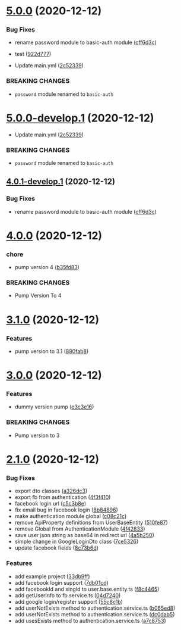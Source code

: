 # [5.0.0](https://github.com/emech-en/nestjs-common/compare/v4.0.0...v5.0.0) (2020-12-12)


### Bug Fixes

* rename password module to basic-auth module ([cff6d3c](https://github.com/emech-en/nestjs-common/commit/cff6d3ce607b3685b1323e8e2083a9884bb71638))
* test ([922d777](https://github.com/emech-en/nestjs-common/commit/922d77788ef0ce60300cba6b2a12eab2a7304dab))


* Update main.yml ([2c52339](https://github.com/emech-en/nestjs-common/commit/2c523398d8bb98dcba08cb758b01903fbc72644c))


### BREAKING CHANGES

* `password` module renamed to `basic-auth`

# [5.0.0-develop.1](https://github.com/emech-en/nestjs-common/compare/v4.0.1-develop.1...v5.0.0-develop.1) (2020-12-12)


* Update main.yml ([2c52339](https://github.com/emech-en/nestjs-common/commit/2c523398d8bb98dcba08cb758b01903fbc72644c))


### BREAKING CHANGES

* `password` module renamed to `basic-auth`

## [4.0.1-develop.1](https://github.com/emech-en/nestjs-common/compare/v4.0.0...v4.0.1-develop.1) (2020-12-12)


### Bug Fixes

* rename password module to basic-auth module ([cff6d3c](https://github.com/emech-en/nestjs-common/commit/cff6d3ce607b3685b1323e8e2083a9884bb71638))

# [4.0.0](https://github.com/emech-en/nestjs-common/compare/v3.1.0...v4.0.0) (2020-12-12)


### chore

* pump version 4 ([b35fd83](https://github.com/emech-en/nestjs-common/commit/b35fd835050ddfe54284235cdf1cb8c69dc00168))


### BREAKING CHANGES

* Pump Version To 4

# [3.1.0](https://github.com/emech-en/nestjs-common/compare/v3.0.0...v3.1.0) (2020-12-12)


### Features

* pump version to 3.1 ([880fab8](https://github.com/emech-en/nestjs-common/commit/880fab88ce76f66e05c8dade6114a77f4d8548bb))

# [3.0.0](https://github.com/emech-en/nestjs-common/compare/v2.1.0...v3.0.0) (2020-12-12)


### Features

* dummy version pump ([e3c3e16](https://github.com/emech-en/nestjs-common/commit/e3c3e16b81f8210c25caf5f43be3876b486ff5a8))


### BREAKING CHANGES

* Pump version to 3

# [2.1.0](https://github.com/emech-en/nestjs-common/compare/v2.0.11...v2.1.0) (2020-12-12)


### Bug Fixes

* export dto classes ([a326dc3](https://github.com/emech-en/nestjs-common/commit/a326dc39a2db0dfee16129fb053926f4b58e442f))
* export fb from authentication ([4f3f410](https://github.com/emech-en/nestjs-common/commit/4f3f4101161c2d1e51c07ba524471c8a1c7158e5))
* facebook login url ([c5c3b8e](https://github.com/emech-en/nestjs-common/commit/c5c3b8e46d3a97977aaa7d9d59697da5c1e52a02))
* fix email bug in facebook login ([8b84896](https://github.com/emech-en/nestjs-common/commit/8b848969b6ac30df41b3ee576697c69f84ed60d2))
* make authentication module global ([c08c21c](https://github.com/emech-en/nestjs-common/commit/c08c21c261bd7c327e39033b613ca74790cacf58))
* remove ApiProperty definitions from UserBaseEntity ([510fe87](https://github.com/emech-en/nestjs-common/commit/510fe877a7e4e9fc56ff279c5bdeb49d7b626d8c))
* remove Global from AuthenticationModule ([4f42833](https://github.com/emech-en/nestjs-common/commit/4f428331ae08593b92836a4dbce40caa902000ad))
* save user json string as base64 in redirect url ([4a5b250](https://github.com/emech-en/nestjs-common/commit/4a5b250c2b6b24bb426b9969023f6d5d99be18ac))
* simple change in GoogleLoginDto class ([7ce5326](https://github.com/emech-en/nestjs-common/commit/7ce5326357cbe237328a08af35b2491979352487))
* update facebook fields ([8c73b6d](https://github.com/emech-en/nestjs-common/commit/8c73b6d0dfc67ee3d201ba40ad7c19763c156092))


### Features

* add example project ([33db9ff](https://github.com/emech-en/nestjs-common/commit/33db9ffd002880dd2de1af654a180970fa62cef9))
* add facebook login support ([7db01cd](https://github.com/emech-en/nestjs-common/commit/7db01cd11ffe94dccf671a5f8c3ccbcbb42d7f2d))
* add facebookId and xingId to user.base.entity.ts ([f8c4465](https://github.com/emech-en/nestjs-common/commit/f8c4465af528cbe3f7163de1633452623d34a164))
* add getUserInfo to fb.service.ts ([04d7240](https://github.com/emech-en/nestjs-common/commit/04d72403fcb2b170cac0e18b3a2985422fb8eda5))
* add google login/register support ([55c8c1b](https://github.com/emech-en/nestjs-common/commit/55c8c1bced8d1c82b5955db3f459637831c0bd88))
* add userNotExists method to authentication.service.ts ([b065ed8](https://github.com/emech-en/nestjs-common/commit/b065ed890f061af82c61ea128f4998906de6091e))
* add userNotExists method to authentication.service.ts ([dc0dab5](https://github.com/emech-en/nestjs-common/commit/dc0dab517b4dc48610be97cfdbe3fa9740578db0))
* add usesExists method to authentication.service.ts ([a7c8753](https://github.com/emech-en/nestjs-common/commit/a7c8753e9fe1c77e3a83a8e1d00187b66d2bfdbe))
